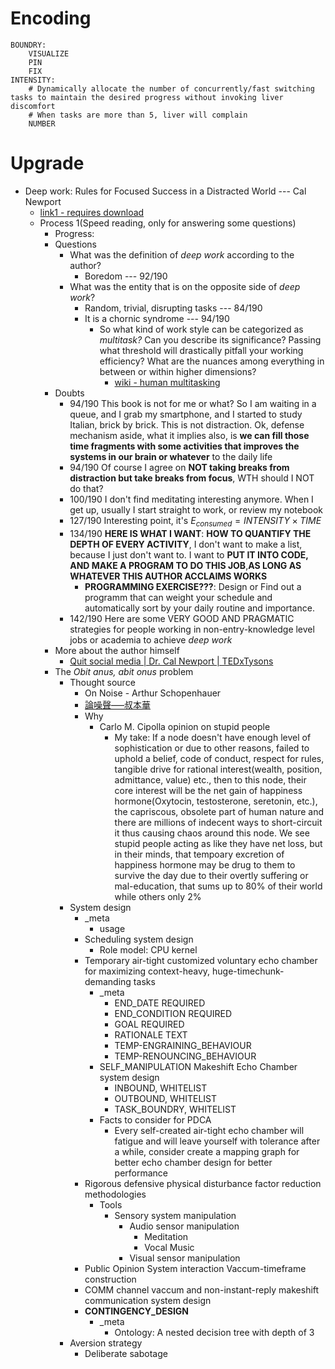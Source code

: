 # Encoding
```
BOUNDRY:  
    VISUALIZE  
    PIN  
    FIX  
INTENSITY:  
    # Dynamically allocate the number of concurrently/fast switching tasks to maintain the desired progress without invoking liver discomfort  
    # When tasks are more than 5, liver will complain
    NUMBER

```


# Upgrade
- Deep work: Rules for Focused Success in a Distracted World --- Cal Newport
  - [link1 - requires download](https://github.com/kerenskybr/26_weeks_datascience/blob/master/Week-02-Numpy-Basic/Deep%20Work:%20Rules%20for%20focused%20success%20in%20a%20distracted%20world%20(%20PDFDrive.com%20).pdf)
  - Process 1(Speed reading, only for answering some questions)
    - Progress:
    - Questions
      - What was the definition of *deep work* according to the author?
        - Boredom --- 92/190
      - What was the entity that is on the opposite side of *deep work*?
        - Random, trivial, disrupting tasks --- 84/190
        - It is a chornic syndrome --- 94/190
          - So what kind of work style can be categorized as *multitask?* Can you describe its significance? Passing what threshold will drastically pitfall your working efficiency? What are the nuances among everything in between or within higher dimensions?
            - [wiki - human multitasking](https://en.wikipedia.org/wiki/Human_multitasking)
    - Doubts
      - 94/190 This book is not for me or what? So I am waiting in a queue, and I grab my smartphone, and I started to study Italian, brick by brick. This is not distraction. Ok, defense mechanism aside, what it implies also, is **we can fill those time fragments with some activities that improves the systems in our brain or whatever** to the daily life
      - 94/190 Of course I agree on **NOT taking breaks from distraction but take breaks from focus**, WTH should I NOT do that?
      - 100/190 I don't find meditating interesting anymore. When I get up, usually I start straight to work, or review my notebook
      - 127/190 Interesting point, it's $E_{consumed}=INTENSITY\times TIME$
      - 134/190 **HERE IS WHAT I WANT**: **HOW TO QUANTIFY THE DEPTH OF EVERY ACTIVITY**, I don't want to make a list, because I just don't want to. I want to **PUT IT INTO CODE, AND MAKE A PROGRAM TO DO THIS JOB**,**AS LONG AS WHATEVER THIS AUTHOR ACCLAIMS WORKS**
        - **PROGRAMMING EXERCISE???**: Design or Find out a programm that can weight your schedule and automatically sort by your daily routine and importance.
      - 142/190 Here are some VERY GOOD AND PRAGMATIC strategies for people working in non-entry-knowledge level jobs or academia to achieve *deep work*
    - More about the author himself
      - [Quit social media | Dr. Cal Newport | TEDxTysons](https://www.youtube.com/watch?v=3E7hkPZ-HTk)
    - The *Obit anus, abit onus* problem
      - Thought source
        - On Noise - Arthur Schopenhauer
        - [論噪聲—–叔本華](https://www.soundbox.hk/lun-zao-sheng-shu-ben-hua/)
        - Why
          - Carlo M. Cipolla opinion on stupid people
            - My take: If a node doesn't have enough level of sophistication or due to other reasons, failed to uphold a belief, code of conduct, respect for rules, tangible drive for rational interest(wealth, position, admittance, value) etc., then to this node, their core interest will be the net gain of happiness hormone(Oxytocin, testosterone, seretonin, etc.), the capriscous, obsolete part of human nature and there are millions of indecent ways to short-circuit it thus causing chaos around this node. We see stupid people acting as like they have net loss, but in their minds, that tempoary excretion of happiness hormone may be drug to them to survive the day due to their overtly suffering or mal-education, that sums up to 80% of their world while others only 2%
      - System design
        - _meta
          - usage
        - Scheduling system design
          - Role model: CPU kernel
        - Temporary air-tight customized voluntary echo chamber for maximizing context-heavy, huge-timechunk-demanding tasks
          - _meta
            - END_DATE REQUIRED
            - END_CONDITION REQUIRED
            - GOAL REQUIRED
            - RATIONALE TEXT
            - TEMP-ENGRAINING_BEHAVIOUR 
            - TEMP-RENOUNCING_BEHAVIOUR
          - SELF_MANIPULATION Makeshift Echo Chamber system design
            - INBOUND, WHITELIST
            - OUTBOUND, WHITELIST
            - TASK_BOUNDRY, WHITELIST
          - Facts to consider for PDCA
            - Every self-created air-tight echo chamber will fatigue and will leave yourself with tolerance after a while, consider create a mapping graph for better echo chamber design for better performance
        - Rigorous defensive physical disturbance factor reduction methodologies
          - Tools
            - Sensory system manipulation
              - Audio sensor manipulation
                - Meditation
                - Vocal Music
              - Visual sensor manipulation
        - Public Opinion System interaction Vaccum-timeframe construction
        - COMM channel vaccum and non-instant-reply makeshift communication system design
        - __CONTINGENCY_DESIGN__
          - _meta
            - Ontology: A nested decision tree with depth of 3
      - Aversion strategy
        - Deliberate sabotage